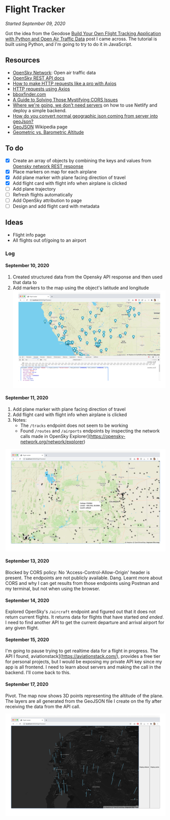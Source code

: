 # Flight Tracker
*Started September 09, 2020*

Got the idea from the Geodose [Build Your Own Flight Tracking Application with Python and Open Air Traffic Data](https://www.geodose.com/2020/08/create-flight-tracking-apps-using-python-open-data.html) post I came across. The tutorial is built using Python, and I'm going to try to do it in JavaScript.

## Resources
- [OpenSky Network](https://opensky-network.org/): Open air traffic data
- [OpenSky REST API docs](https://opensky-network.org/apidoc/rest.html)
- [How to make HTTP requests like a pro with Axios](https://blog.logrocket.com/how-to-make-http-requests-like-a-pro-with-axios/)
- [HTTP requests using Axios](https://flaviocopes.com/axios/)
- [bboxfinder.com](http://bboxfinder.com/#0.000000,0.000000,0.000000,0.000000)
- [A Guide to Solving Those Mystifying CORS Issues](https://blog.container-solutions.com/a-guide-to-solving-those-mystifying-cors-issues)
- [Where we're going, we don't need servers](https://oliverjam.es/blog/we-dont-need-servers/) on how to use Netlify and deploy a simple backend.
- [How do you convert normal geographic json coming from server into geoJson?](https://stackoverflow.com/questions/55496909/how-do-you-convert-normal-geographic-json-coming-from-server-into-geojson)
- [GeoJSON](https://en.wikipedia.org/wiki/GeoJSON) Wikipedia page
- [Geometric vs. Barometric Altitude](http://flysight.ca/wiki/index.php/Geometric_vs._Barometric_Altitude)


## To do
- [x] Create an array of objects by combining the keys and values from [Opensky network REST response](https://opensky-network.org/api/states/all?lamin=30.038&lomin=-125.974&lamax=52.214&lomax=-68.748)
- [x] Place markers on map for each airplane
- [x] Add plane marker with plane facing direction of travel
- [x] Add flight card with flight info when airplane is clicked
- [ ] Add plane trajectory
- [ ] Refresh flights automatically
- [ ] Add OpenSky attribution to page
- [ ] Design and add flight card with metadata

## Ideas
- Flight info page
- All flights out of/going to an airport


### Log
#### September 10, 2020

1. Created structured data from the Opensky API response and then used that data to
2. Add markers to the map using the object's latitude and longitude
![Add markers](./img/2020.09.10-add-markers.png)

#### September 11, 2020

1. Add plane marker with plane facing direction of travel
2. Add flight card with flight info when airplane is clicked
3. Notes:
    - The `/tracks` endpoint does not seem to be working
    - Found `/routes` and `/airports` endpoints by inspecting the network calls made in OpenSky Explorer](https://opensky-network.org/network/explorer)

![Flight markers](./img/2020.09.11-flight-markers.png)

#### September 13, 2020
Blocked by CORS policy: No 'Access-Control-Allow-Origin' header is present. The endpoints are not publicly available. Dang. Learnt more about CORS and why I can get results from those endpoints using Postman and my terminal, but not when using the browser.

#### September 14, 2020
Explored OpenSky's `/aircraft` endpoint and figured out that it does not return current flights. It returns data for flights that have started _and ended_. I need to find another API to get the current departure and arrival airport for any given flight.

#### September 15, 2020
I'm going to pause trying to get realtime data for a flight in progress. The API I found, aviationstack](https://aviationstack.com/), provides a free tier for personal projects, but I would be exposing my private API key since my app is all frontend. I need to learn about servers and making the call in the backend. I'll come back to this.

#### September 17, 2020
Pivot. The map now shows 3D points representing the altitude of the plane. The layers are all generated from the GeoJSON file I create on the fly after receiving the data from the API call.

![2020.09.16-altitude](./img/2020.09.16-altitude.png)
